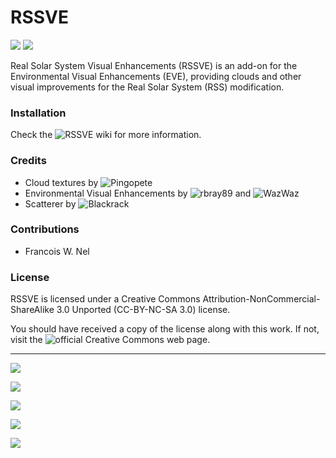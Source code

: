 # RSSVE

![][RSSVE:shield-version]
![][RSSVE:shield-license]

Real Solar System Visual Enhancements (RSSVE) is an add-on for the Environmental Visual Enhancements (EVE), providing clouds and other visual improvements for the Real Solar System (RSS) modification.

### Installation

Check the ![RSSVE wiki][RSSVE:wiki] for more information.

### Credits

* Cloud textures by ![Pingopete](https://github.com/Pingopete)
* Environmental Visual Enhancements by ![rbray89](https://github.com/rbray89) and ![WazWaz](https://github.com/WazWaz)
* Scatterer by ![Blackrack](https://github.com/LGhassen)

### Contributions

* Francois W. Nel

### License

RSSVE is licensed under a Creative Commons Attribution-NonCommercial-ShareAlike 3.0 Unported (CC-BY-NC-SA 3.0) license.

You should have received a copy of the license along with this work. If not, visit the ![official Creative Commons web page](RSSVE:cc-license).

--------------------------------------------------

![][RSSVE:Venus]

![][RSSVE:Earth]

![][RSSVE:Mars]

![][RSSVE:Jupiter]

![][RSSVE:Titan]

[RSSVE:shield-version]: https://img.shields.io/badge/KSP%20Version-1.1.3.1289-red.svg
[RSSVE:shield-license]: https://img.shields.io/badge/License-CC%20BY--NC--SA%203.0-green.svg
[RSSVE:cc-license]: https://creativecommons.org/licenses/by-nc-sa/3.0/

[RSSVE:wiki]: https://github.com/PhineasFreak/RSSVE/wiki

[RSSVE:Venus]: https://raw.githubusercontent.com/PhineasFreak/PicBin/master/PicBin/RSSVE_git/RSSVE_venus.png
[RSSVE:Earth]: https://raw.githubusercontent.com/PhineasFreak/PicBin/master/PicBin/RSSVE_git/RSSVE_earth.png
[RSSVE:Mars]: https://raw.githubusercontent.com/PhineasFreak/PicBin/master/PicBin/RSSVE_git/RSSVE_mars.png
[RSSVE:Jupiter]: https://raw.githubusercontent.com/PhineasFreak/PicBin/master/PicBin/RSSVE_git/RSSVE_jupiter.png
[RSSVE:Titan]: https://raw.githubusercontent.com/PhineasFreak/PicBin/master/PicBin/RSSVE_git/RSSVE_titan.png
